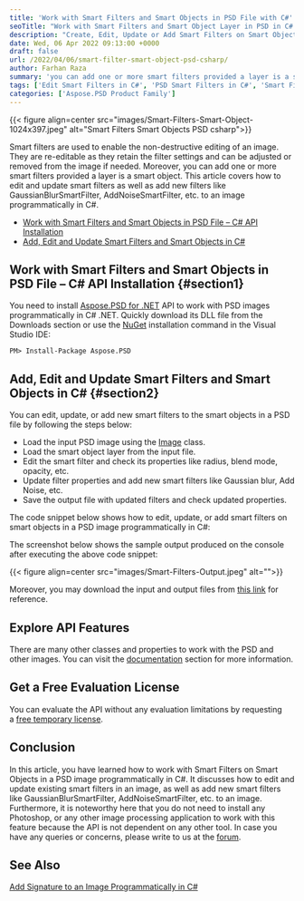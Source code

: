 ```yaml
---
title: 'Work with Smart Filters and Smart Objects in PSD File with C#'
seoTitle: "Work with Smart Filters and Smart Object Layer in PSD in C# .NET"
description: "Create, Edit, Update or Add Smart Filters on Smart Object Layers in PSD Image using C# .NET. Add filters like GaussianBlurSmartFilter, AddNoiseSmartFilter."
date: Wed, 06 Apr 2022 09:13:00 +0000
draft: false
url: /2022/04/06/smart-filter-smart-object-psd-csharp/
author: Farhan Raza
summary: 'you can add one or more smart filters provided a layer is a smart object. This article covers how to **edit and update smart filters as well as add new filters like GaussianBlurSmartFilter, AddNoiseSmartFilter, etc. to an image programmatically in C#.**'
tags: ['Edit Smart Filters in C#', 'PSD Smart Filters in C#', 'Smart Filters in PSD', 'Smart Filters on Smart Objects PSD']
categories: ['Aspose.PSD Product Family']
---
```




{{< figure align=center src="images/Smart-Filters-Smart-Object-1024x397.jpeg" alt="Smart Filters Smart Objects PSD csharp">}}


Smart filters are used to enable the non-destructive editing of an image. They are re-editable as they retain the filter settings and can be adjusted or removed from the image if needed. Moreover, you can add one or more smart filters provided a layer is a smart object. This article covers how to edit and update smart filters as well as add new filters like GaussianBlurSmartFilter, AddNoiseSmartFilter, etc. to an image programmatically in C#.

*   [Work with Smart Filters and Smart Objects in PSD File – C# API Installation][1]
*   [Add, Edit and Update Smart Filters and Smart Objects in C#][2]

## Work with Smart Filters and Smart Objects in PSD File – C# API Installation {#section1}

You need to install [Aspose.PSD for .NET][3] API to work with PSD images programmatically in C# .NET. Quickly download its DLL file from the Downloads section or use the [NuGet][4] installation command in the Visual Studio IDE:

```
PM> Install-Package Aspose.PSD
```

## Add, Edit and Update Smart Filters and Smart Objects in C# {#section2}

You can edit, update, or add new smart filters to the smart objects in a PSD file by following the steps below:

*   Load the input PSD image using the [Image][5] class.
*   Load the smart object layer from the input file.
*   Edit the smart filter and check its properties like radius, blend mode, opacity, etc.
*   Update filter properties and add new smart filters like Gaussian blur, Add Noise, etc.
*   Save the output file with updated filters and check updated properties.

The code snippet below shows how to edit, update, or add smart filters on smart objects in a PSD image programmatically in C#:



The screenshot below shows the sample output produced on the console after executing the above code snippet:



{{< figure align=center src="images/Smart-Filters-Output.jpeg" alt="">}}


Moreover, you may download the input and output files from [this link][6] for reference.

## Explore API Features

There are many other classes and properties to work with the PSD and other images. You can visit the [documentation][7] section for more information.

## Get a Free Evaluation License

You can evaluate the API without any evaluation limitations by requesting a [free temporary license][8].

## Conclusion

In this article, you have learned how to work with Smart Filters on Smart Objects in a PSD image programmatically in C#. It discusses how to edit and update existing smart filters in an image, as well as add new smart filters like GaussianBlurSmartFilter, AddNoiseSmartFilter, etc. to an image. Furthermore, it is noteworthy here that you do not need to install any Photoshop, or any other image processing application to work with this feature because the API is not dependent on any other tool. In case you have any queries or concerns, please write to us at the [forum][9].

## See Also

[Add Signature to an Image Programmatically in C#][10]




[1]: #section1
[2]: #section2
[3]: https://products.aspose.com/psd/net/
[4]: https://www.nuget.org/packages/Aspose.Psd/
[5]: https://apireference.aspose.com/psd/net/aspose.psd/image
[6]: https://drive.google.com/file/d/1RGE4-ljdxYV6Mg_l5-vdglSeYtEtXmFr/view?usp=sharing
[7]: https://docs.aspose.com/psd/net/
[8]: https://purchase.aspose.com/temporary-license
[9]: https://forum.aspose.com/c/psd
[10]: https://blog.aspose.com/2022/03/18/sign-image-csharp/




